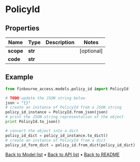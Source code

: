# PolicyId


## Properties
Name | Type | Description | Notes
------------ | ------------- | ------------- | -------------
**scope** | **str** |  | [optional] 
**code** | **str** |  | 

## Example

```python
from finbourne_access.models.policy_id import PolicyId

# TODO update the JSON string below
json = "{}"
# create an instance of PolicyId from a JSON string
policy_id_instance = PolicyId.from_json(json)
# print the JSON string representation of the object
print PolicyId.to_json()

# convert the object into a dict
policy_id_dict = policy_id_instance.to_dict()
# create an instance of PolicyId from a dict
policy_id_form_dict = policy_id.from_dict(policy_id_dict)
```
[Back to Model list](../README.md#documentation-for-models) &#8226; [Back to API list](../README.md#documentation-for-api-endpoints) &#8226; [Back to README](../README.md)


